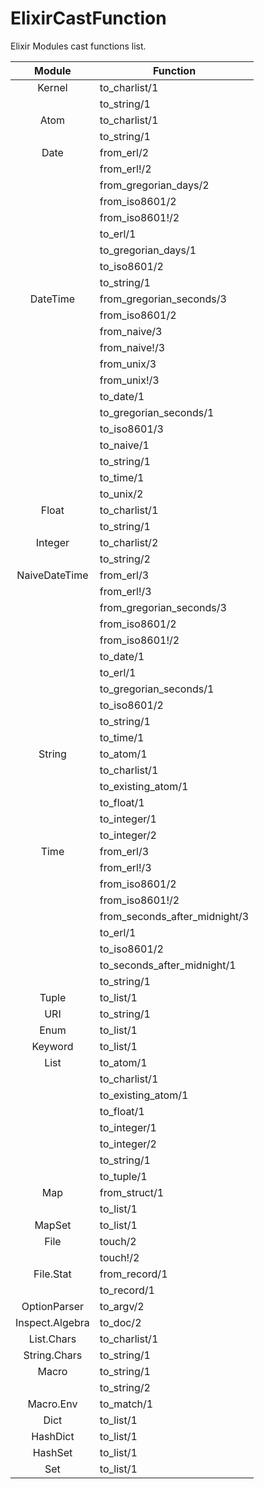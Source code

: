 # ElixirCastFunction

Elixir Modules cast functions list.

| Module | Function |
| :-: | --- |
| Kernel | to_charlist/1 |
|  | to_string/1 |
| Atom | to_charlist/1 |
|  | to_string/1 |
| Date | from_erl/2 |
|  | from_erl!/2 |
|  | from_gregorian_days/2 |
|  | from_iso8601/2 |
|  | from_iso8601!/2 |
|  | to_erl/1 |
|  | to_gregorian_days/1 |
|  | to_iso8601/2 |
|  | to_string/1 |
| DateTime | from_gregorian_seconds/3 |
|  | from_iso8601/2 |
|  | from_naive/3 |
|  | from_naive!/3 |
|  | from_unix/3 |
|  | from_unix!/3 |
|  | to_date/1 |
|  | to_gregorian_seconds/1 |
|  | to_iso8601/3 |
|  | to_naive/1 |
|  | to_string/1 |
|  | to_time/1 |
|  | to_unix/2 |
| Float | to_charlist/1 |
|  | to_string/1 |
| Integer | to_charlist/2 |
|  | to_string/2 |
| NaiveDateTime | from_erl/3 |
|  | from_erl!/3 |
|  | from_gregorian_seconds/3 |
|  | from_iso8601/2 |
|  | from_iso8601!/2 |
|  | to_date/1 |
|  | to_erl/1 |
|  | to_gregorian_seconds/1 |
|  | to_iso8601/2 |
|  | to_string/1 |
|  | to_time/1 |
| String | to_atom/1 |
|  | to_charlist/1 |
|  | to_existing_atom/1 |
|  | to_float/1 |
|  | to_integer/1 |
|  | to_integer/2 |
| Time | from_erl/3 |
|  | from_erl!/3 |
|  | from_iso8601/2 |
|  | from_iso8601!/2 |
|  | from_seconds_after_midnight/3 |
|  | to_erl/1 |
|  | to_iso8601/2 |
|  | to_seconds_after_midnight/1 |
|  | to_string/1 |
| Tuple | to_list/1 |
| URI | to_string/1 |
| Enum | to_list/1 |
| Keyword | to_list/1 |
| List | to_atom/1 |
|  | to_charlist/1 |
|  | to_existing_atom/1 |
|  | to_float/1 |
|  | to_integer/1 |
|  | to_integer/2 |
|  | to_string/1 |
|  | to_tuple/1 |
| Map | from_struct/1 |
|  | to_list/1 |
| MapSet | to_list/1 |
| File | touch/2 |
|  | touch!/2 |
| File.Stat | from_record/1 |
|  | to_record/1 |
| OptionParser | to_argv/2 |
| Inspect.Algebra | to_doc/2 |
| List.Chars | to_charlist/1 |
| String.Chars | to_string/1 |
| Macro | to_string/1 |
|  | to_string/2 |
| Macro.Env | to_match/1 |
| Dict | to_list/1 |
| HashDict | to_list/1 |
| HashSet | to_list/1 |
| Set | to_list/1 |
